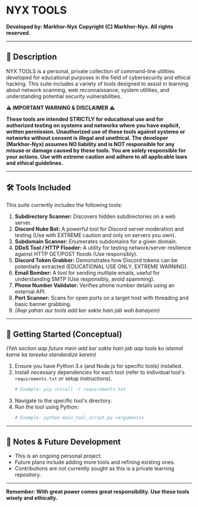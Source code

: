 # NYX TOOLS 

**Developed by: Markhor-Nyx** 
**Copyright (C) Markhor-Nyx. All rights reserved.**

---

## 📜 Description

NYX TOOLS is a personal, private collection of command-line utilities developed for educational purposes in the field of cybersecurity and ethical hacking. This suite includes a variety of tools designed to assist in learning about network scanning, web reconnaissance, system utilities, and understanding potential security vulnerabilities.

**⚠️ IMPORTANT WARNING & DISCLAIMER ⚠️**

**These tools are intended STRICTLY for educational use and for authorized testing on systems and networks where you have explicit, written permission. Unauthorized use of these tools against systems or networks without consent is illegal and unethical. The developer (Markhor-Nyx) assumes NO liability and is NOT responsible for any misuse or damage caused by these tools. You are solely responsible for your actions. Use with extreme caution and adhere to all applicable laws and ethical guidelines.**

---

## 🛠️ Tools Included

This suite currently includes the following tools:

1.  **Subdirectory Scanner:** Discovers hidden subdirectories on a web server.
2.  **Discord Nuke Bot:** A powerful tool for Discord server moderation and testing (Use with EXTREME caution and only on servers you own).
3.  **Subdomain Scanner:** Enumerates subdomains for a given domain.
4.  **DDoS Tool / HTTP Flooder:** A utility for testing network/server resilience against HTTP GET/POST floods (Use responsibly).
5.  **Discord Token Grabber:** Demonstrates how Discord tokens can be potentially extracted (EDUCATIONAL USE ONLY, EXTREME WARNING).
6.  **Email Bomber:** A tool for sending multiple emails, useful for understanding SMTP (Use responsibly, avoid spamming).
7.  **Phone Number Validator:** Verifies phone number details using an external API.
8.  **Port Scanner:** Scans for open ports on a target host with threading and basic banner grabbing.
9.  _(Aap yahan aur tools add kar sakte hain jab woh banayein)_

---

## 🚀 Getting Started (Conceptual)

_(Yeh section aap future mein add kar sakte hain jab aap tools ko istemal karne ka tareeka standardize karein)_

1.  Ensure you have Python 3.x (and Node.js for specific tools) installed.
2.  Install necessary dependencies for each tool (refer to individual tool's `requirements.txt` or setup instructions).
    ```bash
    # Example: pip install -r requirements.txt 
    ```
3.  Navigate to the specific tool's directory.
4.  Run the tool using Python:
    ```bash
    # Example: python main_tool_script.py <arguments>
    ```

---

## 📝 Notes & Future Development

*   This is an ongoing personal project.
*   Future plans include adding more tools and refining existing ones.
*   Contributions are not currently sought as this is a private learning repository.

---

**Remember: With great power comes great responsibility. Use these tools wisely and ethically.**
